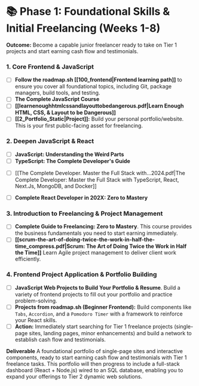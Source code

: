 # 📚 Phase 1: Foundational Skills & Initial Freelancing (Weeks 1-8)

**Outcome:** Become a capable junior freelancer ready to take on Tier 1 projects and start earning cash flow and testimonials.

### 1. Core Frontend & JavaScript

* [ ] **Follow the roadmap.sh [[100_frontend|Frontend learning path]]** to ensure you cover all foundational topics, including Git, package managers, build tools, and testing.
* [ ] **The Complete JavaScript Course**
* [ ] **[[learnenoughhtmlcssandlayouttobedangerous.pdf|Learn Enough HTML, CSS, & Layout to be Dangerous]]**
* [ ] **[[2_Portfolio_Static|Project]]:** Build your personal portfolio/website. This is your first public-facing asset for freelancing.

### 2. Deepen JavaScript & React

* [ ] **JavaScript: Understanding the Weird Parts**
* [ ] **TypeScript: The Complete Developer's Guide**
- [ ] [[The Complete Developer. Master the Full Stack with...2024.pdf|The Complete Developer: Master the Full Stack with TypeScript, React, Next.Js, MongoDB, and Docker]]
* [ ] **Complete React Developer in 202X: Zero to Mastery**

### 3. Introduction to Freelancing & Project Management

* [ ] **Complete Guide to Freelancing: Zero to Mastery**. This course provides the business fundamentals you need to start earning immediately.
* [ ] **[[scrum-the-art-of-doing-twice-the-work-in-half-the-time_compress.pdf|Scrum: The Art of Doing Twice the Work in Half the Time]]** Learn Agile project management to deliver client work efficiently.

### 4. Frontend Project Application & Portfolio Building

* [ ] **JavaScript Web Projects to Build Your Portfolio & Resume**. Build a variety of frontend projects to fill out your portfolio and practice problem-solving.
* [ ] **Projects from roadmap.sh (Beginner Frontend):** Build components like `Tabs`, `Accordion`, and a `Pomodoro Timer` with a framework to reinforce your React skills.
* [ ] **Action:** Immediately start searching for Tier 1 freelance projects (single-page sites, landing pages, minor enhancements) and build a network to establish cash flow and testimonials.

**Deliverable** A foundational portfolio of single-page sites and interactive components, ready to start earning cash flow and testimonials with Tier 1 freelance tasks. This portfolio will then progress to include a full-stack dashboard (React + Node.js) wired to an SQL database, enabling you to expand your offerings to Tier 2 dynamic web solutions.